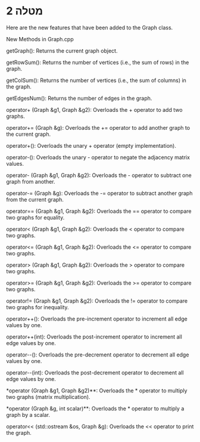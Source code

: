 # מטלה 2
Here are the new features that have been added to the Graph class. 

New Methods in Graph.cpp

getGraph(): Returns the current graph object.

getRowSum(): Returns the number of vertices (i.e., the sum of rows) in the graph.

getColSum(): Returns the number of vertices (i.e., the sum of columns) in the graph.

getEdgesNum(): Returns the number of edges in the graph.

operator+ (Graph &g1, Graph &g2): Overloads the + operator to add two graphs.

operator+= (Graph &g): Overloads the += operator to add another graph to the current graph.

operator+(): Overloads the unary + operator (empty implementation).

operator-(): Overloads the unary - operator to negate the adjacency matrix values.

operator- (Graph &g1, Graph &g2): Overloads the - operator to subtract one graph from another.

operator-= (Graph &g): Overloads the -= operator to subtract another graph from the current graph.

operator== (Graph &g1, Graph &g2): Overloads the == operator to compare two graphs for equality.

operator< (Graph &g1, Graph &g2): Overloads the < operator to compare two graphs.

operator<= (Graph &g1, Graph &g2): Overloads the <= operator to compare two graphs.

operator> (Graph &g1, Graph &g2): Overloads the > operator to compare two graphs.

operator>= (Graph &g1, Graph &g2): Overloads the >= operator to compare two graphs.

operator!= (Graph &g1, Graph &g2): Overloads the != operator to compare two graphs for inequality.

operator++(): Overloads the pre-increment operator to increment all edge values by one.

operator++(int): Overloads the post-increment operator to increment all edge values by one.

operator--(): Overloads the pre-decrement operator to decrement all edge values by one.

operator--(int): Overloads the post-decrement operator to decrement all edge values by one.

*operator (Graph &g1, Graph &g2)**: Overloads the * operator to multiply two graphs (matrix multiplication).

*operator (Graph &g, int scalar)**: Overloads the * operator to multiply a graph by a scalar.

operator<< (std::ostream &os, Graph &g): Overloads the << operator to print the graph.
